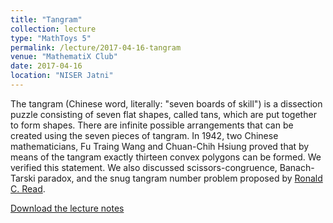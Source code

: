 ```yaml
---
title: "Tangram"
collection: lecture
type: "MathToys 5"
permalink: /lecture/2017-04-16-tangram
venue: "MathematiX Club"
date: 2017-04-16
location: "NISER Jatni"
---
```


The tangram (Chinese word, literally: "seven boards of skill") is a dissection puzzle consisting of seven flat shapes, called tans, which are put together to form shapes. There are infinite possible arrangements that can be created using the seven pieces of tangram. In 1942, two Chinese mathematicians, Fu Traing Wang and Chuan-Chih Hsiung proved that by means of the tangram exactly thirteen convex polygons can be formed. We verified this statement. We also discussed scissors-congruence, Banach-Tarski paradox, and the snug tangram number problem proposed by [Ronald C. Read](https://store.doverpublications.com/0486214834.html).

[Download the lecture notes](http://gkorpal.github.io/files/tangram-puzzle.pdf)
